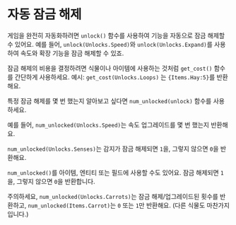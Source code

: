 # 자동 잠금 해제
게임을 완전히 자동화하려면 `unlock()` 함수를 사용하여 기능을 자동으로 잠금 해제할 수 있어요.
예를 들어, `unlock(Unlocks.Speed)`와 `unlock(Unlocks.Expand)`를 사용하여 속도와 확장 기능을 잠금 해제할 수 있죠.

잠금 해제의 비용을 결정하려면 식물이나 아이템에 사용하는 것처럼 `get_cost()` 함수를 간단하게 사용하세요.
예시:
`get_cost(Unlocks.Loops)`
는 `{Items.Hay:5}`를 반환해요.

특정 잠금 해제를 몇 번 했는지 알아보고 싶다면 `num_unlocked(unlock)` 함수를 사용하세요.

예를 들어, `num_unlocked(Unlocks.Speed)`는 속도 업그레이드를 몇 번 했는지 반환해요.

`num_unlocked(Unlocks.Senses)`는 감지가 잠금 해제되면 `1`을, 그렇지 않으면 `0`을 반환해요.

`num_unlocked()`를 아이템, 엔티티 또는 필드에 사용할 수도 있어요. 잠금 해제되면 `1`을, 그렇지 않으면 `0`을 반환합니다.

주의하세요, `num_unlocked(Unlocks.Carrots)`는 잠금 해제/업그레이드된 횟수를 반환하고,
`num_unlocked(Items.Carrot)`는 `0` 또는 `1`만 반환해요. (다른 식물도 마찬가지입니다.)